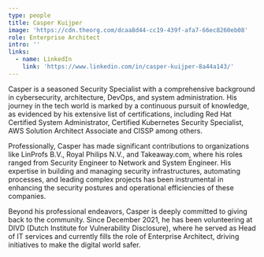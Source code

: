 ```yaml
---
type: people
title: Casper Kuijper
image: 'https://cdn.theorg.com/dcaa8d44-cc19-439f-afa7-66ec8260eb08'
role: Enterprise Architect
intro: ''
links:
  - name: LinkedIn
    link: 'https://www.linkedin.com/in/casper-kuijper-8a44a143/'
---
```

Casper is a seasoned Security Specialist with a comprehensive background in cybersecurity, architecture, DevOps, and system administration. His journey in the tech world is marked by a continuous pursuit of knowledge, as evidenced by his extensive list of certifications, including Red Hat Certified System Administrator, Certified Kubernetes Security Specialist, AWS Solution Architect Associate and CISSP among others.

Professionally, Casper has made significant contributions to organizations like LinProfs B.V., Royal Philips N.V., and Takeaway.com, where his roles ranged from Security Engineer to Network and System Engineer. His expertise in building and managing security infrastructures, automating processes, and leading complex projects has been instrumental in enhancing the security postures and operational efficiencies of these companies.

Beyond his professional endeavors, Casper is deeply committed to giving back to the community. Since December 2021, he has been volunteering at DIVD (Dutch Institute for Vulnerability Disclosure), where he served as Head of IT services and currently fills the role of Enterprise Architect, driving initiatives to make the digital world safer.
